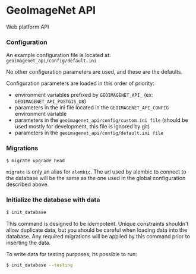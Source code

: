 # GeoImageNet API

Web platform API


### Configuration

An example configuration file is located at: `geoimagenet_api/config/default.ini`

No other configuration parameters are used, and these are the defaults.

Configuration parameters are loaded in this order of priority:
  - environment variables prefixed by `GEOIMAGENET_API_` (ex: `GEOIMAGENET_API_POSTGIS_DB`)
  - parameters in the ini file located in the `GEOIMAGENET_API_CONFIG` environment variable
  - parameters in the `geoimagenet_api/config/custom.ini file` (should be used mostly for development, this file is ignored by git)
  - parameters in the `geoimagenet_api/config/default.ini file`
  
  
### Migrations


``` bash
$ migrate upgrade head
```

`migrate` is only an alias for `alembic`. 
The url used by alembic to connect to the database will be the same 
as the one used in the global configuration described above.

### Initialize the database with data

``` bash
$ init_database
```

This command is designed to be idempotent. Unique constraints shouldn't allow duplicate data,
but you should be careful when loading data into the database.
Any required migrations will be applied by this command prior to inserting the data.

To write data for testing purposes, its possible to run:

``` bash
$ init_database --testing
``` 
